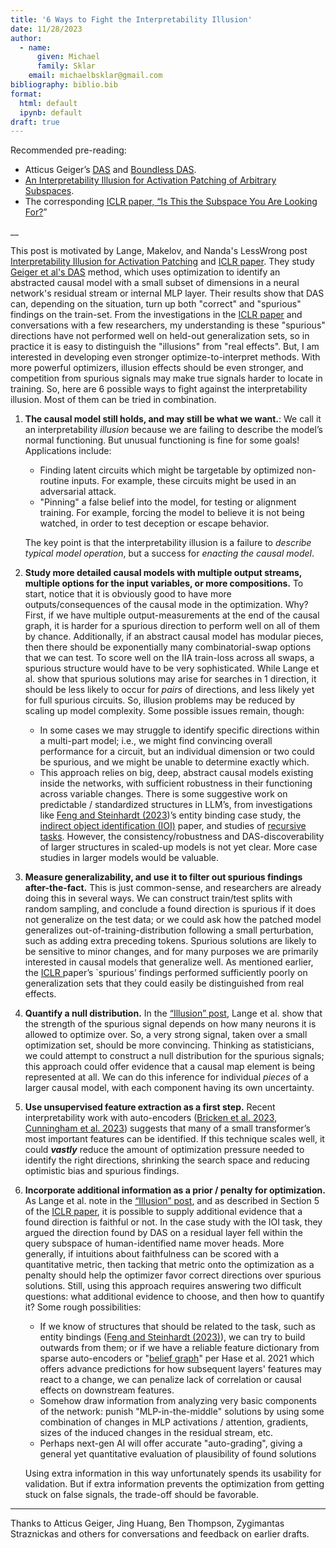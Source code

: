 ```yaml
---
title: '6 Ways to Fight the Interpretability Illusion'
date: 11/28/2023
author:
  - name: 
      given: Michael
      family: Sklar
    email: michaelbsklar@gmail.com
bibliography: biblio.bib
format:
  html: default
  ipynb: default
draft: true
---
```


<!-----



Conversion time: 0.504 seconds.


Using this Markdown file:

1. Paste this output into your source file.
2. See the notes and action items below regarding this conversion run.
3. Check the rendered output (headings, lists, code blocks, tables) for proper
   formatting and use a linkchecker before you publish this page.

Conversion notes:

* Docs to Markdown version 1.0β35
* Tue Nov 28 2023 15:52:28 GMT-0800 (PST)
* Source doc: 6 ways to fight the Interpretability illusion
----->


Recommended pre-reading: 

- Atticus Geiger’s [DAS](https://arxiv.org/abs/2303.02536) and [Boundless DAS](https://arxiv.org/pdf/2305.08809.pdf). 
- [An Interpretability Illusion for Activation Patching of Arbitrary Subspaces](https://www.lesswrong.com/posts/RFtkRXHebkwxygDe2/an-interpretability-illusion-for-activation-patching-of). 
- The corresponding [ICLR paper, “Is This the Subspace You Are Looking For?](https://openreview.net/forum?id=Ebt7JgMHv1)”

__

This post is motivated by Lange, Makelov, and Nanda's LessWrong post [Interpretability Illusion for Activation Patching](https://www.lesswrong.com/posts/RFtkRXHebkwxygDe2/an-interpretability-illusion-for-activation-patching-of) and [ICLR paper](https://openreview.net/forum?id=Ebt7JgMHv1). They study [Geiger et al's DAS](https://arxiv.org/abs/2303.02536) method, which uses optimization to identify an abstracted causal model with a small subset of dimensions in a neural network's residual stream or internal MLP layer. Their results show that DAS can, depending on the situation, turn up both "correct" and "spurious" findings on the train-set. From the investigations in the [ICLR paper](https://openreview.net/forum?id=Ebt7JgMHv1) and conversations with a few researchers, my understanding is these "spurious" directions have not performed well on held-out generalization sets, so in practice it is easy to distinguish the "illusions" from "real effects". But, I am interested in developing even stronger optimize-to-interpret methods. With more powerful optimizers, illusion effects should be even stronger, and competition from spurious signals may make true signals harder to locate in training. So, here are 6 possible ways to fight against the interpretability illusion. Most of them can be tried in combination.

1. **The causal model still holds, and may still be what we want.**: We call it an interpretability _illusion_ because we are failing to describe the model’s normal functioning. But unusual functioning is fine for some goals! Applications include: 
    - Finding latent circuits which might be targetable by optimized non-routine inputs. For example, these circuits might be used in an adversarial attack.
    - "Pinning" a false belief into the model, for testing or alignment training. For example, forcing the model to believe it is not being watched, in order to test deception or escape behavior.

	The key point is that the interpretability illusion is a failure to _describe typical model operation_, but a success for _enacting the causal model_.
2. **Study more detailed causal models with multiple output streams, multiple options for the input variables, or more compositions.** To start, notice that it is obviously good to have more outputs/consequences of the causal mode in the optimization. Why? First, if we have multiple output-measurements at the end of the causal graph, it is harder for a spurious direction to perform well on all of them by chance. Additionally, if an abstract causal model has modular pieces, then there should be exponentially many combinatorial-swap options that we can test. To score well on the IIA train-loss across all swaps, a spurious structure would have to be very sophisticated. While Lange et al. show that spurious solutions may arise for searches in 1 direction, it should be less likely to occur for _pairs_ of directions, and less likely yet for full spurious circuits. So, illusion problems may be reduced by scaling up model complexity. Some possible issues remain, though:
    - In some cases we may struggle to identify specific directions within a multi-part model; i.e., we might find convincing overall performance for a circuit, but an individual dimension or two could be spurious, and we might be unable to determine exactly which.
    - This approach relies on big, deep, abstract causal models existing inside the networks, with sufficient robustness in their functioning across variable changes. There is some suggestive work on predictable / standardized structures in LLM’s, from investigations like [Feng and Steinhardt (2023](https://arxiv.org/pdf/2310.17191.pdf))’s entity binding case study, the [indirect object identification (IOI)](https://github.com/redwoodresearch/Easy-Transformer/blob/main/README.md) paper, and studies of [recursive tasks](https://arxiv.org/pdf/2305.14699.pdf). However, the consistency/robustness and DAS-discoverability of larger structures in scaled-up models is not yet clear. More case studies in larger models would be valuable.
3. **Measure generalizability, and use it to filter out spurious findings after-the-fact.** This is just common-sense, and researchers are already doing this in several ways. We can construct train/test splits with random sampling, and conclude a found direction is spurious if it does not generalize on the test data; or we could ask how the patched model generalizes out-of-training-distribution following a small perturbation, such as adding extra preceding tokens. Spurious solutions are likely to be sensitive to minor changes, and for many purposes we are primarily interested in causal models that generalize well. As mentioned earlier, the [ICLR ](https://openreviewnet/forum?id=Ebt7JgMHv1) paper’s `spurious’ findings performed sufficiently poorly on generalization sets that they could easily be distinguished from real effects.
4. **Quantify a null distribution.** In the [“Illusion” post](https://www.lesswrong.com/posts/RFtkRXHebkwxygDe2/an-interpretability-illusion-for-activation-patching-of), Lange et al. show that the strength of the spurious signal depends on how many neurons it is allowed to optimize over. So, a very strong signal, taken over a small optimization set, should be more convincing. Thinking as statisticians, we could attempt to construct a null distribution for the spurious signals; this approach could offer evidence that a causal map element is being represented at all. We can do this inference for individual _pieces_ of a larger causal model, with each component having its own uncertainty.
5. **Use unsupervised feature extraction as a first step.** Recent interpretability work with auto-encoders ([Bricken et al. 2023](https://transformer-circuits.pub/2023/monosemantic-features), [Cunningham et al. 2023](https://arxiv.org/abs/2309.08600)) suggests that many of a small transformer’s most important features can be identified. If this technique scales well, it could **_vastly_** reduce the amount of optimization pressure needed to identify the right directions, shrinking the search space and reducing optimistic bias and spurious findings.
6. **Incorporate additional information as a prior / penalty for optimization.** As Lange et al. note in the  [“Illusion” post](https://www.lesswrong.com/posts/RFtkRXHebkwxygDe2/an-interpretability-illusion-for-activation-patching-of), and as described in Section 5 of the [ICLR paper](https://openreview.net/forum?id=Ebt7JgMHv1), it is possible to supply additional evidence that a found direction is faithful or not. In the case study with the IOI task, they argued the direction found by DAS on a residual layer fell within the query subspace of human-identified name mover heads. More generally, if intuitions about faithfulness can be scored with a quantitative metric, then tacking that metric onto the optimization as a penalty should help the optimizer favor correct directions over spurious solutions. Still, using this approach requires answering two difficult questions: what additional evidence to choose, and then how to quantify it? Some rough possibilities:
    - If we know of structures that should be related to the task, such as entity bindings ([Feng and Steinhardt (2023)](https://arxiv.org/pdf/2310.17191.pdf)), we can try to build outwards from them; or if we have a reliable feature dictionary from sparse auto-encoders or "[belief graph](https://arxiv.org/pdf/2111.13654.pdf)" per Hase et al. 2021 which offers advance predictions for how subsequent layers' features may react to a change, we can penalize lack of correlation or causal effects on downstream features.
    - Somehow draw information from analyzing very basic components of the network: punish "MLP-in-the-middle" solutions by using some combination of changes in MLP activations / attention, gradients, sizes of the induced changes in the residual stream, etc.
    - Perhaps next-gen AI will offer accurate "auto-grading", giving a general yet quantitative evaluation of plausibility of found solutions

    Using extra information in this way unfortunately spends its usability for validation. But if extra information prevents the optimization from getting stuck on false signals, the trade-off should be favorable.


------

Thanks to Atticus Geiger, Jing Huang, Ben Thompson, Zygimantas Straznickas and others for  conversations and feedback on earlier drafts.